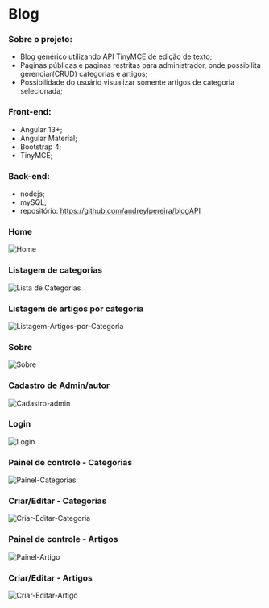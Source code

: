 # Blog

### Sobre o projeto:
- Blog genérico utilizando API TinyMCE de edição de texto;
- Paginas públicas e paginas restritas para administrador, onde possibilita gerenciar(CRUD) categorias e artigos;
- Possibilidade do usuário visualizar somente artigos de categoria selecionada;

### Front-end:
- Angular 13+;
- Angular Material;
- Bootstrap 4;
- TinyMCE;

### Back-end:
- nodejs;
- mySQL;
- repositório: https://github.com/andreylpereira/blogAPI


### Home
![Home](https://user-images.githubusercontent.com/62312260/158078011-de78fd29-04ed-4488-b70b-8123b8bf38a4.jpg)

### Listagem de categorias
![Lista de Categorias](https://user-images.githubusercontent.com/62312260/158078036-9b6f0878-9faa-4dbc-ab9e-d9d3f1288ba0.jpg)

### Listagem de artigos por categoria
![Listagem-Artigos-por-Categoria](https://user-images.githubusercontent.com/62312260/158078038-fc14cd41-a903-4184-be3a-e4952b238252.jpg)

### Sobre
![Sobre](https://user-images.githubusercontent.com/62312260/158078041-84945498-e71d-4ded-8f5a-1f8d81f82291.jpg)

### Cadastro de Admin/autor
![Cadastro-admin](https://user-images.githubusercontent.com/62312260/158078045-50451b71-2f58-433b-b211-85054e94cfd1.jpg)

### Login
![Login](https://user-images.githubusercontent.com/62312260/158078047-400c4a77-40ae-4273-bd4a-79be819c2f15.jpg)

### Painel de controle - Categorias
![Painel-Categorias](https://user-images.githubusercontent.com/62312260/158078049-678f6c31-c20e-437d-89d6-3956e2366b26.jpg)

### Criar/Editar - Categorias
![Criar-Editar-Categoria](https://user-images.githubusercontent.com/62312260/158078059-3fd7183a-732d-4d5a-9b84-3c06647c1b23.jpg)

### Painel de controle - Artigos
![Painel-Artigo](https://user-images.githubusercontent.com/62312260/158078061-a8ce9d15-d404-4c57-a7a1-581581e7e1f6.jpg)

### Criar/Editar - Artigos
![Criar-Editar-Artigo](https://user-images.githubusercontent.com/62312260/158078063-a9d10e86-9160-482b-9db9-6d5971bc0fb7.jpg)
